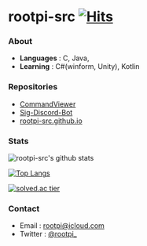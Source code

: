 # rootpi-src [![Hits](https://hits.seeyoufarm.com/api/count/incr/badge.svg?url=https%3A%2F%2Fgithub.com%2Frootpi-src&count_bg=%2379C83D&title_bg=%23555555&icon=&icon_color=%23E7E7E7&title=hits&edge_flat=false)](https://hits.seeyoufarm.com)

### About
- **Languages** : C, Java, 
- **Learning** : C#(winform, Unity), Kotlin

### Repositories
- [CommandViewer](https://github.com/rootpi-src/CommandViewer)
- [Sig-Discord-Bot](https://github.com/rootpi-src/Sig-Discord-Bot)
- [rootpi-src.github.io](https://rootpi-src.github.io/)

### Stats
![rootpi-src's github stats](https://github-readme-stats.vercel.app/api?username=rootpi-src&show_icons=true&hide=javascript,html,css)

[![Top Langs](https://github-readme-stats.vercel.app/api/top-langs/?username=rootpi-src&layout=compact)](https://github.com/anuraghazra/github-readme-stats)

[![solved.ac tier](http://mazassumnida.wtf/api/generate_badge?boj=rootpi)](https://solved.ac/kinetic27)

### Contact
- Email : rootpi@icloud.com
- Twitter : [@rootpi_](https://twitter.com/rootpi_)
